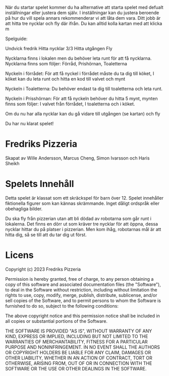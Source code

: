 När du startar spelet kommer du ha allternative att starta spelet med defualt inställningar eller justera dem själv.
I inställningar kan du justera beroende på hur du vill spela annars rekommenderar vi att låta dem vara.
Ditt jobb är att hitta tre nycklar och fly där ifrån.
Du kan alltid kolla kartan med att klicka m 

Spelguide:

Undvick fredrik
Hitta nycklar 3/3
Hitta utgången
Fly

Nycklarna finns i lokalen men du behöver leta runt för att få nycklarna. Nycklarna finns som följer: Förråd, Prishörnan, Toaletterna

Nyckeln i förrådet:
För att få nyckel i förrådet måste du ta dig till köket, I köket kan du leta runt och hitta en kod till valvet och mynt

Nyckeln i Toaletterna:
Du behöver endast ta dig till toaletterna och leta runt.

Nyckeln i Prisshörnan:
För att få nyckeln behöver du hitta 5 mynt, mynten finns som följer: I valvet från förrådet, I toaletterna och i köket.

Om du nu har alla nycklar kan du gå vidare till utgången (se kartan) och fly

Du har nu klarat spelet!

# Fredriks Pizzeria

Skapat av Wille Andersson, Marcus Cheng, Simon Ivarsson och Haris Sheikh

# Spelets Innehåll

Detta spelet är klassat som ett skräckspel för barn över 12. 
Spelet innehåller fiktionella figurer som kan kännas skrämmande. Inget dåligt ordspråk eller obehagliga bilder. 

Du ska fly från pizzerian utan att bli dödad av robotarna som går runt i lokalerna. Det finns en dörr ut som kräver tre nycklar för att öppna, dessa nycklar hittar du på platser i pizzerian. Men kom ihåg, robotarnas mål är att hitta dig, så se till att du tar dig ut först. 


# Licens

Copyright (c) 2023 Fredriks Pizzeria

Permission is hereby granted, free of charge, to any person obtaining a copy
of this software and associated documentation files (the "Software"), to deal
in the Software without restriction, including without limitation the rights
to use, copy, modify, merge, publish, distribute, sublicense, and/or sell
copies of the Software, and to permit persons to whom the Software is
furnished to do so, subject to the following conditions:

The above copyright notice and this permission notice shall be included in all
copies or substantial portions of the Software.

THE SOFTWARE IS PROVIDED "AS IS", WITHOUT WARRANTY OF ANY KIND, EXPRESS OR
IMPLIED, INCLUDING BUT NOT LIMITED TO THE WARRANTIES OF MERCHANTABILITY,
FITNESS FOR A PARTICULAR PURPOSE AND NONINFRINGEMENT. IN NO EVENT SHALL THE
AUTHORS OR COPYRIGHT HOLDERS BE LIABLE FOR ANY CLAIM, DAMAGES OR OTHER
LIABILITY, WHETHER IN AN ACTION OF CONTRACT, TORT OR OTHERWISE, ARISING FROM,
OUT OF OR IN CONNECTION WITH THE SOFTWARE OR THE USE OR OTHER DEALINGS IN THE
SOFTWARE.